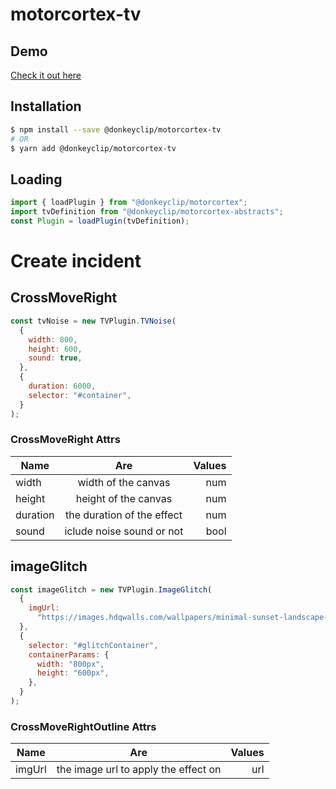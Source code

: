 # motorcortex-tv

## Demo

[Check it out here](https://donkeyclip.github.io/motorcortex-tv/demo/index.html)

## Installation

```bash
$ npm install --save @donkeyclip/motorcortex-tv
# OR
$ yarn add @donkeyclip/motorcortex-tv
```

## Loading

```javascript
import { loadPlugin } from "@donkeyclip/motorcortex";
import tvDefinition from "@donkeyclip/motorcortex-abstracts";
const Plugin = loadPlugin(tvDefinition);
```

# Create incident

## CrossMoveRight

```javascript
const tvNoise = new TVPlugin.TVNoise(
  {
    width: 800,
    height: 600,
    sound: true,
  },
  {
    duration: 6000,
    selector: "#container",
  }
);
```

### CrossMoveRight Attrs

| Name           |                   Are                   |                Values |
| -------------- | :-------------------------------------: | --------------------: |
| width          |            width of the canvas          |                   num |
| height         |           height of the canvas          |                   num |
| duration       |        the duration of the effect       |                   num |
| sound          |          iclude noise sound or not      |                   bool|

## imageGlitch

```javascript
const imageGlitch = new TVPlugin.ImageGlitch(
  {
    imgUrl:
      "https://images.hdqwalls.com/wallpapers/minimal-sunset-landscape-4k-w5.jpg",
  },
  {
    selector: "#glitchContainer",
    containerParams: {
      width: "800px",
      height: "600px",
    },
  }
);
```

### CrossMoveRightOutline Attrs

| Name           |                       Are                       |                Values |
| -------------- | :---------------------------------------------: | --------------------: |
| imgUrl         |    the image url to apply the effect on         |                   url |
